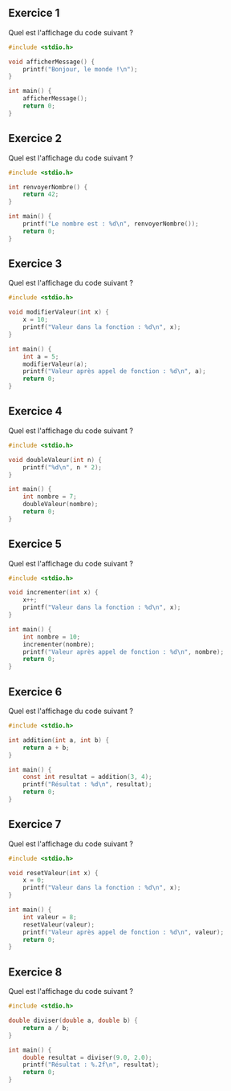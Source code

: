## Exercice 1
Quel est l'affichage du code suivant ?

```c
#include <stdio.h>

void afficherMessage() {
    printf("Bonjour, le monde !\n");
}

int main() {
    afficherMessage();
    return 0;
}
```

## Exercice 2
Quel est l'affichage du code suivant ?

```c
#include <stdio.h>

int renvoyerNombre() {
    return 42;
}

int main() {
    printf("Le nombre est : %d\n", renvoyerNombre());
    return 0;
}
```

## Exercice 3
Quel est l'affichage du code suivant ?

```c
#include <stdio.h>

void modifierValeur(int x) {
    x = 10;
    printf("Valeur dans la fonction : %d\n", x);
}

int main() {
    int a = 5;
    modifierValeur(a);
    printf("Valeur après appel de fonction : %d\n", a);
    return 0;
}
```

## Exercice 4
Quel est l'affichage du code suivant ?

```c
#include <stdio.h>

void doubleValeur(int n) {
    printf("%d\n", n * 2);
}

int main() {
    int nombre = 7;
    doubleValeur(nombre);
    return 0;
}
```

## Exercice 5
Quel est l'affichage du code suivant ?

```c
#include <stdio.h>

void incrementer(int x) {
    x++;
    printf("Valeur dans la fonction : %d\n", x);
}

int main() {
    int nombre = 10;
    incrementer(nombre);
    printf("Valeur après appel de fonction : %d\n", nombre);
    return 0;
}
```

## Exercice 6
Quel est l'affichage du code suivant ?

```c
#include <stdio.h>

int addition(int a, int b) {
    return a + b;
}

int main() {
    const int resultat = addition(3, 4);
    printf("Résultat : %d\n", resultat);
    return 0;
}
```

## Exercice 7
Quel est l'affichage du code suivant ?

```c
#include <stdio.h>

void resetValeur(int x) {
    x = 0;
    printf("Valeur dans la fonction : %d\n", x);
}

int main() {
    int valeur = 8;
    resetValeur(valeur);
    printf("Valeur après appel de fonction : %d\n", valeur);
    return 0;
}
```

## Exercice 8
Quel est l'affichage du code suivant ?

```c
#include <stdio.h>

double diviser(double a, double b) {
    return a / b;
}

int main() {
    double resultat = diviser(9.0, 2.0);
    printf("Résultat : %.2f\n", resultat);
    return 0;
}
```
